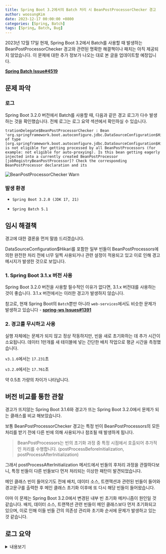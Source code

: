 ```yaml
---
title: Spring Boot 3.2에서의 Batch 처리 시 BeanPostProcessorChecker 경고
author: woosungKim
date: 2023-12-17 00:00:00 +0800
categories: [Spring, Batch]
tags: [Spring, Batch, Bug]
---
```


2023년 12월 17일 현재, Spring Boot 3.2에서 Batch를 사용할 때 발생하는 BeanPostProcessorChecker 경고와 관련된 명확한 해결책이나 패치는 아직 제공되지 않았습니다. 이 문제에 대한 추가 정보가 나오는 대로 본 글을 업데이트할 예정입니다.

<a href="https://github.com/spring-projects/spring-batch/issues/4519" target="_blank"><strong>Spring Batch Issue#4519</strong></a>


## 문제 파악

### 로그

Spring Boot 3.2.0 버전에서 Batch를 사용할 때, 다음과 같은 경고 로그가 다수 발생하는 것을 확인했습니다. 전체 로그는 로그 요약 섹션에서 확인하실 수 있습니다.

```vbnet
trationDelegate$BeanPostProcessorChecker : Bean 'org.springframework.boot.autoconfigure.jdbc.DataSourceConfiguration$Hikari' of type [org.springframework.boot.autoconfigure.jdbc.DataSourceConfiguration$Hikari] is not eligible for getting processed by all BeanPostProcessors (for example: not eligible for auto-proxying). Is this bean getting eagerly injected into a currently created BeanPostProcessor [jobRegistryBeanPostProcessor]? Check the corresponding BeanPostProcessor declaration and its 
```

![BeanPostProcessorChecker Warn](/posts/batch/boot_3_2_warn_1.png)

### 발생 환경

- `Spring Boot 3.2.0 (JDK 17, 21)`

- `Spring Batch 5.1`

## 임시 해결책

경고에 대한 결론을 먼저 말씀 드리겠습니다.  

DataSourceConfiguration$Hikari를 포함한 일부 빈들이 BeanPostProcessors에 의한 완전한 처리 전에 너무 일찍 사용되거나 관련 설정이 적용되고 있고 이로 인해 경고 메시지가 발생한 것으로 보입니다.

### 1. Spring Boot 3.1.x 버전 사용

Spring Boot 3.2.0 버전을 사용할 필수적인 이유가 없다면, 3.1.x 버전대를 사용하는 것이 좋습니다. 3.1.x 버전에서는 이러한 경고가 발생하지 않습니다.

참고로, 현재 Spring Boot의 `Batch`뿐만 아니라 `web-services`에서도 비슷한 문제가 발생하고 있습니다 - <a href="https://github.com/spring-projects/spring-ws/issues/1391" target="_blank"><strong>spring-ws Issues#1391</strong></a>

### 2. 경고를 무시하고 사용

실행 자체에는 문제가 되지 않고 정상 작동하지만, 빈을 새로 초기화하는 데 추가 시간이 소요됩니다. 데이터 1만개를 새 테이블에 넣는 간단한 배치 작업으로 평균 시간을 측정했습니다.

`v3.1.6`에서는 `17.231`초

`v3.2.0`에서는 `17.761`초  

약 0.5초 가량의 차이가 나타납니다.

## 버전 비교를 통한 관찰

경고가 뜨지않는 Spring Boot 3.1.6와 경고가 뜨는 Spring Boot 3.2.0에서 문제가 되는 클래스를 비교 해보았습니다.

보통 BeanPostProcessorChecker 경고는 특정 빈이 BeanPostProcessors의 모든 처리를 받기 전에 다른 빈에 의해 사용되거나 참조될 때 발생하게 됩니다.

> BeanPostProcessors는 빈의 초기화 과정 중 특정 시점에서 호출되어 추가적인 처리를 수행합니다. (postProcessBeforeInitialization, postProcessAfterInitialization)

그래서 postProcessAfterInitialization 메서드에서 빈들의 후처리 과정을 관찰하다보니, 특정 빈들이 다른 빈들보다 먼저 처리되는 이상한 패턴이 발견되었습니다.

메인 클래스 빈이 들어오기도 전에 배치, 데이터 소스, 트랜잭션과 관련된 빈들이 들어와 경고문구를 출력한 후 메인 클래스 초기화 이후에 또 다시 해당 빈들이 들어왔습니다.

아마 이 문제는 Spring Boot 3.2.0에서 변경된 내부 빈 초기화 메커니즘이 원인일 것 같습니다. 배치, 데이터 소스, 트랜잭션 관련 빈들이 메인 클래스보다 먼저 초기화되고 있으며, 이로 인해 이들 빈들 간의 의존성 관리와 초기화 순서에 문제가 발생하고 있는 것 같습니다.

## 로그 요약

<details>
    <summary>내용보기</summary>

<br>

<strong>Common Warning</strong>

<p>The following beans are not eligible for being processed by all BeanPostProcessors (e.g., not eligible for auto-proxying). Please check if these beans are being eagerly injected into the currently created BeanPostProcessor [jobRegistryBeanPostProcessor] and review the corresponding BeanPostProcessor declaration and its dependencies:</p>

- org.springframework.boot.autoconfigure.jdbc.DataSourceConfiguration$Hikari  <br>
- spring.datasource-org.springframework.boot.autoconfigure.jdbc.DataSourceProperties <br>
- org.springframework.boot.autoconfigure.jdbc.DataSourceAutoConfiguration$PooledDataSourceConfiguration <br>
- jdbcConnectionDetail`<br>
- dataSourc` (com.zaxxer.hikari.HikariDataSource) <br>
- org.springframework.boot.autoconfigure.jdbc.DataSourceTransactionManagerAutoConfiguration$ JdbcTransactionManagerConfiguration <br>
- org.springframework.boot.autoconfigure.transaction.TransactionManagerCustomizationAutoConfiguration` <br>
- transactionExecutionListeners <br>
- spring.transaction-org.springframework.boot.autoconfigure.transaction.TransactionProperties <br>
- platformTransactionManagerCustomizers <br>
- transactionManager (org.springframework.jdbc.support.JdbcTransactionManager) <br>
- spring.batch-org.springframework.boot.autoconfigure.batch.BatchProperties <br>

<br>

<strong>Another Warning</strong>  

<p>Bean 'org.springframework.boot.autoconfigure.batch.BatchAutoConfiguration\$SpringBootBatchConfiguration' of type [org.springframework.boot.autoconfigure.batch.BatchAutoConfiguration$SpringBootBatchConfiguration] is not eligible for getting processed by all BeanPostProcessors (for example: not eligible for auto-proxying). The currently created BeanPostProcessor [jobRegistryBeanPostProcessor] is declared through a non-static factory method on that class; consider declaring it as static instead.</p>
</details>

